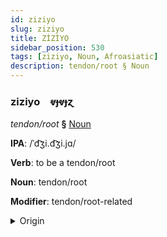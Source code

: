 ```yaml
---
id: ziziyo
slug: ziziyo
title: ZİZİYO
sidebar_position: 530
tags: [ziziyo, Noun, Afroasiatic]
description: tendon/root § Noun
---
```


### ziziyo&emsp;<span kind="abugida">ⱴɟⱴɟɀ</span>

*tendon/root* **§** [Noun](../../tags/Noun)

**IPA**: /ˈd͡ʒi.d͡ʒi.jɑ/

**Verb**: to be a tendon/root

**Noun**: tendon/root

**Modifier**: tendon/root-related

<details>
    <summary>Origin</summary>
    Hausa jíijíyàa <br/>
    <em>Afroasiatic Language Family</em>
</details>